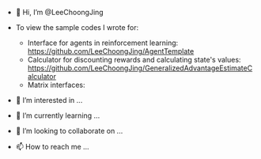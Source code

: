 - 👋 Hi, I’m @LeeChoongJing
- To view the sample codes I wrote for:
  - Interface for agents in reinforcement learning: https://github.com/LeeChoongJing/AgentTemplate
  - Calculator for discounting rewards and calculating state's values: https://github.com/LeeChoongJing/GeneralizedAdvantageEstimateCalculator
  - Matrix interfaces: 




- 👀 I’m interested in ...
- 🌱 I’m currently learning ...
- 💞️ I’m looking to collaborate on ...
- 📫 How to reach me ...

<!---
LeeChoongJing/LeeChoongJing is a ✨ special ✨ repository because its `README.md` (this file) appears on your GitHub profile.
You can click the Preview link to take a look at your changes.
--->
